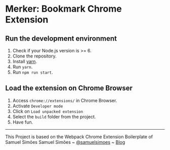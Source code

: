 # Merker: Bookmark Chrome Extension

## Run the development environment

1. Check if your Node.js version is >= 6.
2. Clone the repository.
3. Install [yarn](https://yarnpkg.com/lang/en/docs/install/).
4. Run `yarn`.
5. Run `npm run start`.


## Load the extension on Chrome Browser

1. Access `chrome://extensions/` in Chrome Browser.
2. Activate `Developer mode`
3. Click on `Load unpacked extension`
4. Select the `build` folder from the project.
5. Have fun.


-------------
This Project is based on the Webpack Chrome Extension Boilerplate of Samuel Simões
Samuel Simões ~ [@samuelsimoes](https://twitter.com/samuelsimoes) ~ [Blog](http://blog.samuelsimoes.com/)